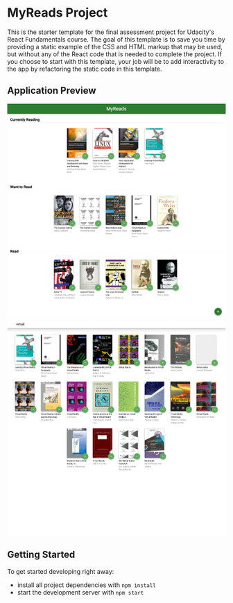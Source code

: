 # MyReads Project

This is the starter template for the final assessment project for Udacity's React Fundamentals course. The goal of this template is to save you time by providing a static example of the CSS and HTML markup that may be used, but without any of the React code that is needed to complete the project. If you choose to start with this template, your job will be to add interactivity to the app by refactoring the static code in this template.

## Application Preview
![Book Shelves](/MyReads-1.png?raw=true)
![Book Search](/MyReads-2.png?raw=true)

## Getting Started

To get started developing right away:

* install all project dependencies with `npm install`
* start the development server with `npm start`